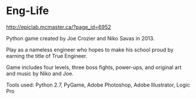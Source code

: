 Eng-Life
========

http://epiclab.mcmaster.ca/?page_id=6952

Python game created by Joe Crozier and Niko Savas in 2013. 

Play as a nameless engineer who hopes to make his school proud by earning the title of True Engineer.

Game includes four levels, three boss fights, power-ups, and original art and music by Niko and Joe.

Tools used: Python 2.7, PyGame, Adobe Photoshop, Adobe Illustrator, Logic Pro
